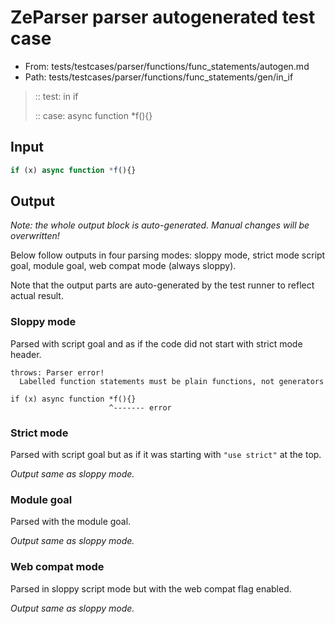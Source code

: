 # ZeParser parser autogenerated test case

- From: tests/testcases/parser/functions/func_statements/autogen.md
- Path: tests/testcases/parser/functions/func_statements/gen/in_if

> :: test: in if
>
> :: case: async function *f(){}

## Input


`````js
if (x) async function *f(){}
`````

## Output

_Note: the whole output block is auto-generated. Manual changes will be overwritten!_

Below follow outputs in four parsing modes: sloppy mode, strict mode script goal, module goal, web compat mode (always sloppy).

Note that the output parts are auto-generated by the test runner to reflect actual result.

### Sloppy mode

Parsed with script goal and as if the code did not start with strict mode header.

`````
throws: Parser error!
  Labelled function statements must be plain functions, not generators

if (x) async function *f(){}
                      ^------- error
`````

### Strict mode

Parsed with script goal but as if it was starting with `"use strict"` at the top.

_Output same as sloppy mode._

### Module goal

Parsed with the module goal.

_Output same as sloppy mode._

### Web compat mode

Parsed in sloppy script mode but with the web compat flag enabled.

_Output same as sloppy mode._
